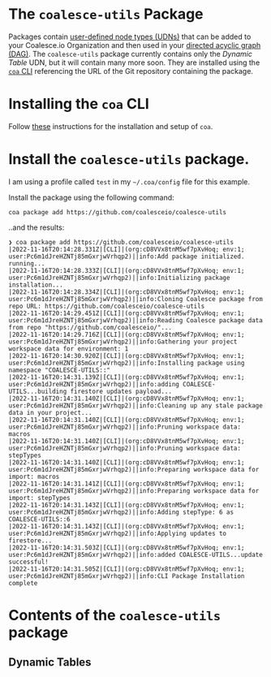 # The `coalesce-utils` Package
Packages contain [user-defined node types (UDNs)](https://docs.coalesce.io/docs/node-types) that can be added to your Coalesce.io Organization and then used in your [directed acyclic graph (DAG)](https://en.wikipedia.org/wiki/Directed_acyclic_graph).
The `coalesce-utils` package currently contains only the *Dynamic Table* UDN, but it will contain many more soon.
They are installed using the [`coa` CLI](https://docs.coalesce.io/docs/cli-overview) referencing the URL of the Git repository containing the package.

# Installing the `coa` CLI
Follow [these](https://docs.coalesce.io/docs/cli-setup) instructions for the installation and setup of `coa`.

# Install the `coalesce-utils` package.
I am using a profile called `test` in my `~/.coa/config` file for this example.

Install the package using the following command:

```
coa package add https://github.com/coalesceio/coalesce-utils
```
..and the results:
```
❯ coa package add https://github.com/coalesceio/coalesce-utils
|2022-11-16T20:14:28.331Z|[CLI]|(org:cD8VVx8tnM5wf7pXvHoq; env:1; user:Pc6m1dJreHZNTj85mGxrjwVrhqp2)||info:Add package initialized. running...
|2022-11-16T20:14:28.333Z|[CLI]|(org:cD8VVx8tnM5wf7pXvHoq; env:1; user:Pc6m1dJreHZNTj85mGxrjwVrhqp2)||info:Initializing package installation...
|2022-11-16T20:14:28.334Z|[CLI]|(org:cD8VVx8tnM5wf7pXvHoq; env:1; user:Pc6m1dJreHZNTj85mGxrjwVrhqp2)||info:Cloning Coalesce package from repo URL: https://github.com/coalesceio/coalesce-utils
|2022-11-16T20:14:29.451Z|[CLI]|(org:cD8VVx8tnM5wf7pXvHoq; env:1; user:Pc6m1dJreHZNTj85mGxrjwVrhqp2)||info:Reading Coalesce package data from repo "https://github.com/coalesceio/"...
|2022-11-16T20:14:29.716Z|[CLI]|(org:cD8VVx8tnM5wf7pXvHoq; env:1; user:Pc6m1dJreHZNTj85mGxrjwVrhqp2)||info:Gathering your project workspace data for environment: 1
|2022-11-16T20:14:30.920Z|[CLI]|(org:cD8VVx8tnM5wf7pXvHoq; env:1; user:Pc6m1dJreHZNTj85mGxrjwVrhqp2)||info:Installing package using namespace "COALESCE-UTILS::"
|2022-11-16T20:14:31.139Z|[CLI]|(org:cD8VVx8tnM5wf7pXvHoq; env:1; user:Pc6m1dJreHZNTj85mGxrjwVrhqp2)||info:adding COALESCE-UTILS...building firestore updates payload...
|2022-11-16T20:14:31.140Z|[CLI]|(org:cD8VVx8tnM5wf7pXvHoq; env:1; user:Pc6m1dJreHZNTj85mGxrjwVrhqp2)||info:Cleaning up any stale package data in your project...
|2022-11-16T20:14:31.140Z|[CLI]|(org:cD8VVx8tnM5wf7pXvHoq; env:1; user:Pc6m1dJreHZNTj85mGxrjwVrhqp2)||info:Pruning workspace data: macros
|2022-11-16T20:14:31.140Z|[CLI]|(org:cD8VVx8tnM5wf7pXvHoq; env:1; user:Pc6m1dJreHZNTj85mGxrjwVrhqp2)||info:Pruning workspace data: stepTypes
|2022-11-16T20:14:31.140Z|[CLI]|(org:cD8VVx8tnM5wf7pXvHoq; env:1; user:Pc6m1dJreHZNTj85mGxrjwVrhqp2)||info:Preparing workspace data for import: macros
|2022-11-16T20:14:31.141Z|[CLI]|(org:cD8VVx8tnM5wf7pXvHoq; env:1; user:Pc6m1dJreHZNTj85mGxrjwVrhqp2)||info:Preparing workspace data for import: stepTypes
|2022-11-16T20:14:31.143Z|[CLI]|(org:cD8VVx8tnM5wf7pXvHoq; env:1; user:Pc6m1dJreHZNTj85mGxrjwVrhqp2)||info:Adding stepType: 6 as COALESCE-UTILS::6
|2022-11-16T20:14:31.143Z|[CLI]|(org:cD8VVx8tnM5wf7pXvHoq; env:1; user:Pc6m1dJreHZNTj85mGxrjwVrhqp2)||info:Applying updates to firestore...
|2022-11-16T20:14:31.503Z|[CLI]|(org:cD8VVx8tnM5wf7pXvHoq; env:1; user:Pc6m1dJreHZNTj85mGxrjwVrhqp2)||info:added COALESCE-UTILS...update successful!
|2022-11-16T20:14:31.505Z|[CLI]|(org:cD8VVx8tnM5wf7pXvHoq; env:1; user:Pc6m1dJreHZNTj85mGxrjwVrhqp2)||info:CLI Package Installation complete
```
# Contents of the `coalesce-utils` package
## Dynamic Tables
